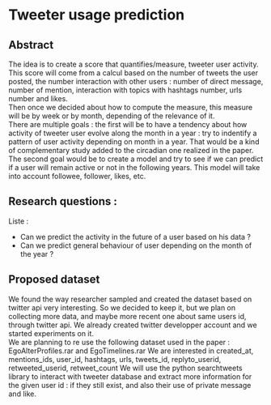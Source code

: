 # Tweeter usage prediction   
   
## Abstract   
The idea is to create a score that quantifies/measure, tweeter user activity. This score will come from a calcul based on the number of tweets the user posted, the number interaction with other users : number of direct message, number of mention, interaction with topics with hashtags number, urls number and likes.   
Then once we decided about how to compute the measure, this measure will be by week or by month, depending of the relevance of it.   
There are multiple goals : the first will be to have a tendency about how activity of tweeter user evolve along the month in a year : try to indentify a pattern of user activity depending on month in a year. That would be a kind of complementary study added to the circadian one realized in the paper. The second goal would be to create a model and try to see if we can predict if a user will remain active or not in the following years. This model will take into account followee, follower, likes, etc.   
## Research questions :   
Liste :   
- Can we predict the activity in the future of a user based on his data ?   
- Can we predict general behaviour of user depending on the month of the year ?    
## Proposed dataset   
We found the way researcher sampled and created the dataset based on twitter api very interesting. So we decided to keep it, but we plan on collecting more data, and maybe more recent one about same users id, through twitter api. We already created twitter developper account and we started experiments on it.   
We are planning to re use the following dataset used in the paper : EgoAlterProfiles.rar and EgoTimelines.rar
We are interested in created_at, mentions_ids, user_id, hashtags, urls, tweets_id, replyto_userid, retweeted_userid, retweet_count
We will use the python searchtweets library to interact with tweeter database and extract more information for the given user id : if they still exist, and also their use of private message and like.